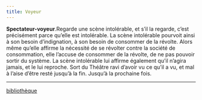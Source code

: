```yaml
---
title: Voyeur
---
```


**Spectateur-voyeur**.Regarde une scène intolérable, et s’il la regarde, c’est précisément parce qu’elle est intolérable. La scène intolérable pourvoit ainsi à son besoin d’indignation, à son besoin de consommer de la révolte. Alors même qu’elle affirme la nécessité de se révolter contre la société de consommation, elle l’accuse de consommer de la révolte, de ne pas pouvoir sortir du système. La scène intolérable lui affirme également qu’il n’agira jamais, et le lui reproche. Sort du Théâtre ravi d’avoir vu ce qu’il a vu, et mal à l’aise d’être resté jusqu’à la fin. Jusqu’à la prochaine fois.

***
[bibliothèque](http://dicospec.g-u-i.net/about)